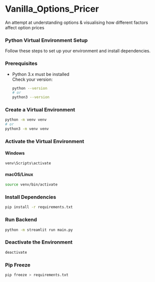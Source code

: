 # Vanilla_Options_Pricer

An attempt at understanding options &amp; visualising how different factors affect option prices

### Python Virtual Environment Setup

Follow these steps to set up your environment and install dependencies.

### Prerequisites

- Python 3.x must be installed  
  Check your version:
  ```sh
  python --version
  # or
  python3 --version
  ```

### Create a Virtual Environment

```sh
python -m venv venv
# or
python3 -m venv venv
```

### Activate the Virtual Environment

#### Windows

```sh
venv\Scripts\activate
```

#### macOS/Linux

```sh
source venv/bin/activate
```

### Install Dependencies

```sh
pip install -r requirements.txt
```

### Run Backend

```sh
python -m streamlit run main.py
```

### Deactivate the Environment

```sh
deactivate
```

### Pip Freeze

```sh
pip freeze > requirements.txt
```
